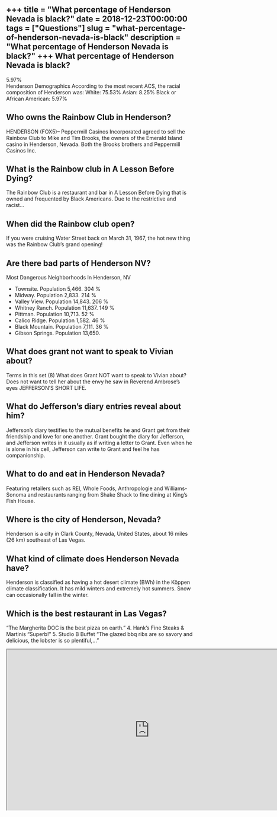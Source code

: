 +++
title = "What percentage of Henderson Nevada is black?"
date = 2018-12-23T00:00:00
tags = ["Questions"]
slug = "what-percentage-of-henderson-nevada-is-black"
description = "What percentage of Henderson Nevada is black?"
+++
What percentage of Henderson Nevada is black?
---------------------------------------------

5.97%  
Henderson Demographics According to the most recent ACS, the racial composition of Henderson was: White: 75.53% Asian: 8.25% Black or African American: 5.97%

Who owns the Rainbow Club in Henderson?
---------------------------------------

HENDERSON (FOX5)– Peppermill Casinos Incorporated agreed to sell the Rainbow Club to Mike and Tim Brooks, the owners of the Emerald Island casino in Henderson, Nevada. Both the Brooks brothers and Peppermill Casinos Inc.

What is the Rainbow club in A Lesson Before Dying?
--------------------------------------------------

The Rainbow Club is a restaurant and bar in A Lesson Before Dying that is owned and frequented by Black Americans. Due to the restrictive and racist…

When did the Rainbow club open?
-------------------------------

If you were cruising Water Street back on March 31, 1967, the hot new thing was the Rainbow Club’s grand opening!

Are there bad parts of Henderson NV?
------------------------------------

Most Dangerous Neighborhoods In Henderson, NV

- Townsite. Population 5,466. 304 %
- Midway. Population 2,833. 214 %
- Valley View. Population 14,843. 206 %
- Whitney Ranch. Population 11,637. 149 %
- Pittman. Population 10,713. 52 %
- Calico Ridge. Population 1,582. 46 %
- Black Mountain. Population 7,111. 36 %
- Gibson Springs. Population 13,650.

What does grant not want to speak to Vivian about?
--------------------------------------------------

Terms in this set (8) What does Grant NOT want to speak to Vivian about? Does not want to tell her about the envy he saw in Reverend Ambrose’s eyes JEFFERSON’S SHORT LIFE.

What do Jefferson’s diary entries reveal about him?
---------------------------------------------------

Jefferson’s diary testifies to the mutual benefits he and Grant get from their friendship and love for one another. Grant bought the diary for Jefferson, and Jefferson writes in it usually as if writing a letter to Grant. Even when he is alone in his cell, Jefferson can write to Grant and feel he has companionship.

What to do and eat in Henderson Nevada?
---------------------------------------

Featuring retailers such as REI, Whole Foods, Anthropologie and Williams-Sonoma and restaurants ranging from Shake Shack to fine dining at King’s Fish House.

Where is the city of Henderson, Nevada?
---------------------------------------

Henderson is a city in Clark County, Nevada, United States, about 16 miles (26 km) southeast of Las Vegas.

What kind of climate does Henderson Nevada have?
------------------------------------------------

Henderson is classified as having a hot desert climate (BWh) in the Köppen climate classification. It has mild winters and extremely hot summers. Snow can occasionally fall in the winter.

Which is the best restaurant in Las Vegas?
------------------------------------------

“The Margherita DOC is the best pizza on earth.” 4. Hank’s Fine Steaks &amp; Martinis “Superb!” 5. Studio B Buffet “The glazed bbq ribs are so savory and delicious, the lobster is so plentiful,…”

<iframe allow="accelerometer; autoplay; clipboard-write; encrypted-media; gyroscope; picture-in-picture" allowfullscreen="" class="__youtube_prefs__  epyt-is-override  no-lazyload" data-no-lazy="1" data-origheight="433" data-origwidth="770" data-skipgform_ajax_framebjll="" height="433" id="_ytid_34780" loading="lazy" src="https://www.youtube.com/embed/Z0tzQdi7E8w?enablejsapi=1&autoplay=0&cc_load_policy=0&cc_lang_pref=&iv_load_policy=1&loop=0&modestbranding=0&rel=1&fs=1&playsinline=0&autohide=2&theme=dark&color=red&controls=1&" title="YouTube player" width="770"></iframe>